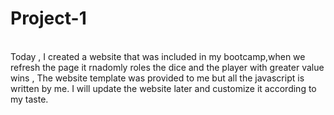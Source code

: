 # Project-1
<br>
Today , I created a website that was included in my bootcamp,when we refresh the page it rnadomly roles the dice and the player with greater value wins ,
The website template was provided to me but all the javascript is written by me.
I will update the website later and customize it according to my taste.
